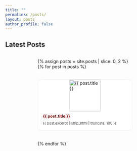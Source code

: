 ```yaml
---
title: ""
permalink: /posts/
layout: posts
author_profile: false
---
```


## Latest Posts

<div class="post-card-grid">
  {% assign posts = site.posts | slice: 0, 2 %}
  {% for post in posts %}
    <div class="post-card">
      <a href="{{ post.url | relative_url }}">
        <img src="{{ post.image | default: '/assets/images/default.jpg' }}" alt="{{ post.title }}">
        <h3>{{ post.title }}</h3>
        <p>{{ post.excerpt | strip_html | truncate: 100 }}</p>
      </a>
    </div>
  {% endfor %}
</div>


<!-- <p><a href="/quotes/">See all quotes →</a></p> -->

<style>
    .post-card-grid {
      display: grid;
      grid-template-columns: repeat(auto-fit, minmax(100px, 300px));
      gap: 2rem;
      margin-top: 2rem;
      justify-content: center;
    }
    
    .post-card {
      border: 1px solid #eee;
      border-radius: 12px;
      overflow: hidden;
      transition: box-shadow 0.2s;
      background: white;
    }
    
    .post-card img {
        display: block;
        margin: 0 auto;
        max-width: 80%;
        height: 100px;
        object-fit: cover;
        box-shadow: none !important;

    }
    .post-card img:hover {
        box-shadow: none !important;
    }
    .post-card h3 {
      margin: 0.5rem 1rem 0 1rem;
      font-size: 0.8rem;
      color: #8a0303;
    }
    
    .post-card p {
      margin: 0.5rem 1rem 1rem 1rem;
      font-size: 0.7rem;
      color: #444;
    }
    .post-card a {
        text-decoration: none;
        color: inherit;
    }
    .post-card a:hover,
    .post-card a:hover h3,
    .post-card a:hover p {
        text-decoration: none;
        color: inherit;
    }

</style>
    
